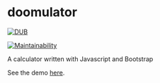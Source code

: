 # doomulator
[![DUB](https://img.shields.io/dub/l/vibe-d.svg)]()
<!-- [![Build Status](https://travis-ci.org/typenil/doomulator.svg?branch=master)](https://travis-ci.org/typenil/doomulator) -->
<!-- [![Test Coverage](https://api.codeclimate.com/v1/badges/69d891c288f5365526fc/test_coverage)](https://codeclimate.com/github/typenil/doomulator/test_coverage) -->
[![Maintainability](https://api.codeclimate.com/v1/badges/69d891c288f5365526fc/maintainability)](https://codeclimate.com/github/typenil/doomulator/maintainability)

A calculator written with Javascript and Bootstrap

See the demo [here](http://doomulator.typenil.com/).
